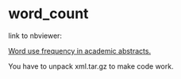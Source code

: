 word_count
==========
link to nbviewer:

[Word use frequency in academic abstracts.](http://nbviewer.ipython.org/urls/raw.github.com/koldunovn/word_count/master/Arctic%2520word%2520freq.ipynb)

You have to unpack xml.tar.gz to make code work.
